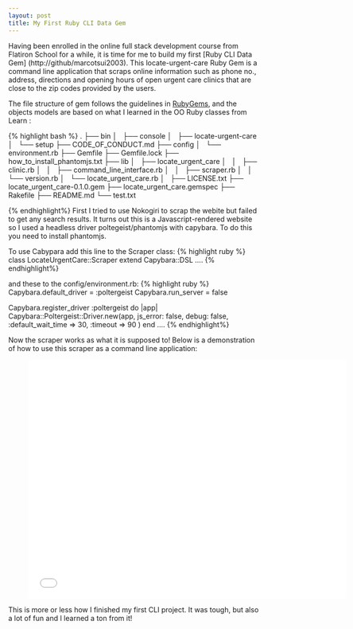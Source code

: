 ```yaml
---
layout: post
title: My First Ruby CLI Data Gem
---
```


Having been enrolled in the online full stack development course from Flatiron School for a while,  it is time for me to build my first [Ruby CLI Data Gem] (http://github/marcotsui2003). This locate-urgent-care Ruby Gem is a command line application that scraps online information such as phone no., address, directions and opening hours of open urgent care clinics that are close to the zip codes provided by the users.

The file structure of gem follows the guidelines in [RubyGems](http://guides.rubygems.org/make-your-own-gem/), and the objects models are based on what I learned in the OO Ruby classes from Learn :


{% highlight bash %}
.
├── bin
│   ├── console
│   ├── locate-urgent-care
│   └── setup
├── CODE_OF_CONDUCT.md
├── config
│   └── environment.rb
├── Gemfile
├── Gemfile.lock
├── how_to_install_phantomjs.txt
├── lib
│   ├── locate_urgent_care
│   │   ├── clinic.rb
│   │   ├── command_line_interface.rb
│   │   ├── scraper.rb
│   │   └── version.rb
│   └── locate_urgent_care.rb
│  
├── LICENSE.txt
├── locate_urgent_care-0.1.0.gem
├── locate_urgent_care.gemspec
├── Rakefile
├── README.md
└── test.txt

{% endhighlight%}
First I tried to use Nokogiri to scrap the webite but failed to get any search results. It turns out this is a Javascript-rendered website so I used a headless driver poltegeist/phantomjs with capybara. To do this you need to install phantomjs.

To use Cabypara add this line to the Scraper class:
{% highlight ruby %}
class LocateUrgentCare::Scraper
  extend Capybara::DSL
....
{% endhighlight%}

and these to the config/environment.rb:
{% highlight ruby %}
Capybara.default_driver = :poltergeist
Capybara.run_server = false

Capybara.register_driver :poltergeist do |app|
  Capybara::Poltergeist::Driver.new(app,
  js_error: false,
  debug: false, :default_wait_time => 30, :timeout => 90 )
end
....
{% endhighlight%}

Now the scraper works as what it is supposed to! Below is a demonstration of how to use this scraper as a command line application:

<div class="video"><figure><iframe width="640" height="480" src="//www.youtube.com/embed/vdsKtQbYPkc" frameborder="0" allowfullscreen></iframe></figure></div>




This is more or less how I finished my first CLI project. It was tough, but also a lot of fun and I learned a ton from it!
